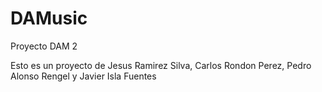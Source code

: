 # DAMusic
Proyecto DAM 2

Esto es un proyecto de Jesus Ramirez Silva, Carlos Rondon Perez, Pedro Alonso Rengel y Javier Isla Fuentes
